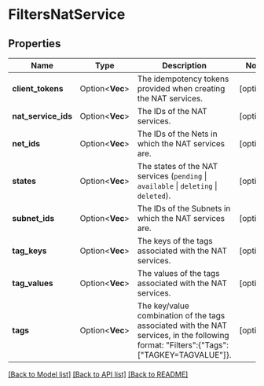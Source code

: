 # FiltersNatService

## Properties

Name | Type | Description | Notes
------------ | ------------- | ------------- | -------------
**client_tokens** | Option<**Vec<String>**> | The idempotency tokens provided when creating the NAT services. | [optional]
**nat_service_ids** | Option<**Vec<String>**> | The IDs of the NAT services. | [optional]
**net_ids** | Option<**Vec<String>**> | The IDs of the Nets in which the NAT services are. | [optional]
**states** | Option<**Vec<String>**> | The states of the NAT services (`pending` \\| `available` \\| `deleting` \\| `deleted`). | [optional]
**subnet_ids** | Option<**Vec<String>**> | The IDs of the Subnets in which the NAT services are. | [optional]
**tag_keys** | Option<**Vec<String>**> | The keys of the tags associated with the NAT services. | [optional]
**tag_values** | Option<**Vec<String>**> | The values of the tags associated with the NAT services. | [optional]
**tags** | Option<**Vec<String>**> | The key/value combination of the tags associated with the NAT services, in the following format: &quot;Filters&quot;:{&quot;Tags&quot;:[&quot;TAGKEY=TAGVALUE&quot;]}. | [optional]

[[Back to Model list]](../README.md#documentation-for-models) [[Back to API list]](../README.md#documentation-for-api-endpoints) [[Back to README]](../README.md)


